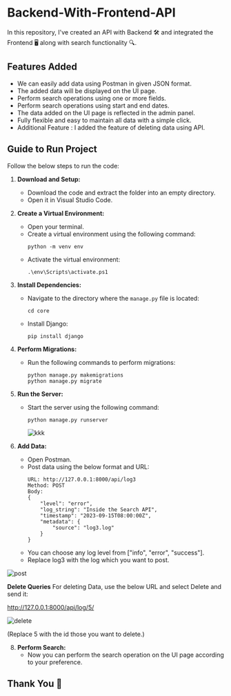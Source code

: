 # Backend-With-Frontend-API

In this repository, I've created an API with Backend 🛠️ and integrated the Frontend 🖥️ along with search functionality 🔍.

## Features Added 

 - We can easily add data using Postman in given JSON format. 
 - The added data will be displayed on the UI page.
 - Perform search operations using one or more fields.
 - Perform search operations using start and end dates.
 - The data added on the UI page is reflected in the admin panel.
 - Fully flexible and easy to maintain all data with a simple click.
 - Additional Feature : I added the feature of deleting data using API.

## Guide to Run Project

Follow the below steps to run the code:

1. **Download and Setup:**
   - Download the code and extract the folder into an empty directory.
   - Open it in Visual Studio Code.

2. **Create a Virtual Environment:**
   - Open your terminal.
   - Create a virtual environment using the following command:
     ```
     python -m venv env
     ```
   - Activate the virtual environment:
     ```
     .\env\Scripts\activate.ps1
     ```

3. **Install Dependencies:**
   - Navigate to the directory where the `manage.py` file is located:
     ```
     cd core
     ```
   - Install Django:
     ```
     pip install django
     ```

4. **Perform Migrations:**
   - Run the following commands to perform migrations:
     ```
     python manage.py makemigrations
     python manage.py migrate
     ```

5. **Run the Server:**
   - Start the server using the following command:
     ```
     python manage.py runserver
     ```
     ![kkk](https://github.com/PrathamSahani/Backend-With-Frontend-API/assets/106865923/cd094611-2d2a-4939-941a-eaa532242445)


6. **Add Data:**
   - Open Postman.
   - Post data using the below format and URL:
     ```
     URL: http://127.0.0.1:8000/api/log3
     Method: POST
     Body:
     {
         "level": "error",
         "log_string": "Inside the Search API",
         "timestamp": "2023-09-15T08:00:00Z",    
         "metadata": {
             "source": "log3.log"
         }
     }
     ```
   - You can choose any log level from ["info", "error", "success"].
   - Replace log3 with the log which you want to post.
  
  ![post](https://github.com/PrathamSahani/Backend-With-Frontend-API/assets/106865923/3fda8577-6bd9-4187-af9f-124b0311e707)

  **Delete Queries**
   For deleting Data, use the below URL and select Delete and send it:

   http://127.0.0.1:8000/api/log/5/

    
![delete](https://github.com/PrathamSahani/Backend-With-Frontend-API/assets/106865923/86342c6f-dbd1-4f24-936c-8c7e1253e781)

   (Replace 5 with the id those you want to delete.)

8. **Perform Search:**
   - Now you can perform the search operation on the UI page according to your preference.

## Thank You 🙂
